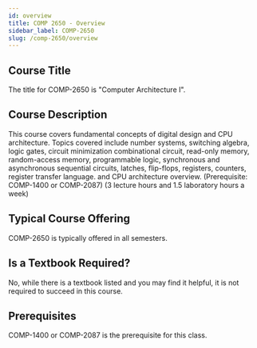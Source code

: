 ```yaml
---
id: overview
title: COMP 2650 - Overview
sidebar_label: COMP-2650
slug: /comp-2650/overview
---
```


## Course Title

The title for COMP-2650 is "Computer Architecture I".

## Course Description

This course covers fundamental concepts of digital design and CPU architecture. Topics covered include number systems, switching algebra, logic gates, circuit minimization combinational circuit, read-only memory, random-access memory, programmable logic, synchronous and asynchronous sequential circuits, latches, flip-flops, registers, counters, register transfer language. and CPU architecture overview. (Prerequisite: COMP-1400 or COMP-2087) (3 lecture hours and 1.5 laboratory hours a week)

## Typical Course Offering

COMP-2650 is typically offered in all semesters.

## Is a Textbook Required?

No, while there is a textbook listed and you may find it helpful, it is not required to succeed in this course.

## Prerequisites

COMP-1400 or COMP-2087 is the prerequisite for this class.

